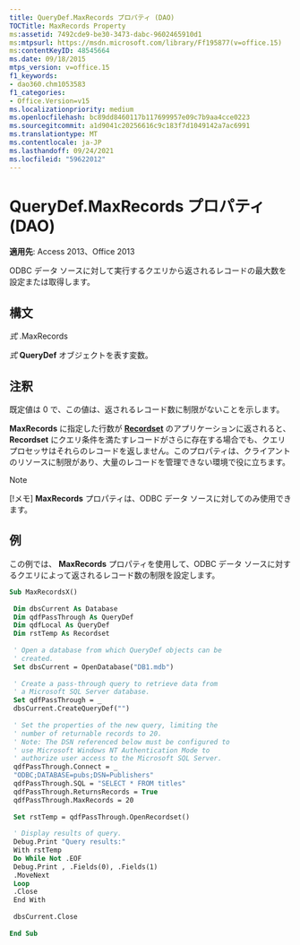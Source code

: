 ```yaml
---
title: QueryDef.MaxRecords プロパティ (DAO)
TOCTitle: MaxRecords Property
ms:assetid: 7492cde9-be30-3473-dabc-9602465910d1
ms:mtpsurl: https://msdn.microsoft.com/library/Ff195877(v=office.15)
ms:contentKeyID: 48545664
ms.date: 09/18/2015
mtps_version: v=office.15
f1_keywords:
- dao360.chm1053583
f1_categories:
- Office.Version=v15
ms.localizationpriority: medium
ms.openlocfilehash: bc89dd8460117b117699957e09c7b9aa4cce0223
ms.sourcegitcommit: a1d9041c20256616c9c183f7d1049142a7ac6991
ms.translationtype: MT
ms.contentlocale: ja-JP
ms.lasthandoff: 09/24/2021
ms.locfileid: "59622012"
---
```

# <a name="querydefmaxrecords-property-dao"></a>QueryDef.MaxRecords プロパティ (DAO)

**適用先**: Access 2013、Office 2013

ODBC データ ソースに対して実行するクエリから返されるレコードの最大数を設定または取得します。

## <a name="syntax"></a>構文

*式* .MaxRecords

*式* **QueryDef** オブジェクトを表す変数。

## <a name="remarks"></a>注釈

既定値は 0 で、この値は、返されるレコード数に制限がないことを示します。

**MaxRecords** に指定した行数が **[Recordset](recordset-object-dao.md)** のアプリケーションに返されると、 **Recordset** にクエリ条件を満たすレコードがさらに存在する場合でも、クエリ プロセッサはそれらのレコードを返しません。このプロパティは、クライアントのリソースに制限があり、大量のレコードを管理できない環境で役に立ちます。

> [!NOTE]
> [!メモ] **MaxRecords** プロパティは、ODBC データ ソースに対してのみ使用できます。

## <a name="example"></a>例

この例では、 **MaxRecords** プロパティを使用して、ODBC データ ソースに対するクエリによって返されるレコード数の制限を設定します。

```vb 
Sub MaxRecordsX() 
 
 Dim dbsCurrent As Database 
 Dim qdfPassThrough As QueryDef 
 Dim qdfLocal As QueryDef 
 Dim rstTemp As Recordset 
 
 ' Open a database from which QueryDef objects can be 
 ' created. 
 Set dbsCurrent = OpenDatabase("DB1.mdb") 
 
 ' Create a pass-through query to retrieve data from 
 ' a Microsoft SQL Server database. 
 Set qdfPassThrough = _ 
 dbsCurrent.CreateQueryDef("") 
 
 ' Set the properties of the new query, limiting the 
 ' number of returnable records to 20. 
 ' Note: The DSN referenced below must be configured to 
 ' use Microsoft Windows NT Authentication Mode to 
 ' authorize user access to the Microsoft SQL Server. 
 qdfPassThrough.Connect = _ 
 "ODBC;DATABASE=pubs;DSN=Publishers" 
 qdfPassThrough.SQL = "SELECT * FROM titles" 
 qdfPassThrough.ReturnsRecords = True 
 qdfPassThrough.MaxRecords = 20 
 
 Set rstTemp = qdfPassThrough.OpenRecordset() 
 
 ' Display results of query. 
 Debug.Print "Query results:" 
 With rstTemp 
 Do While Not .EOF 
 Debug.Print , .Fields(0), .Fields(1) 
 .MoveNext 
 Loop 
 .Close 
 End With 
 
 dbsCurrent.Close 
 
End Sub 
 
```

